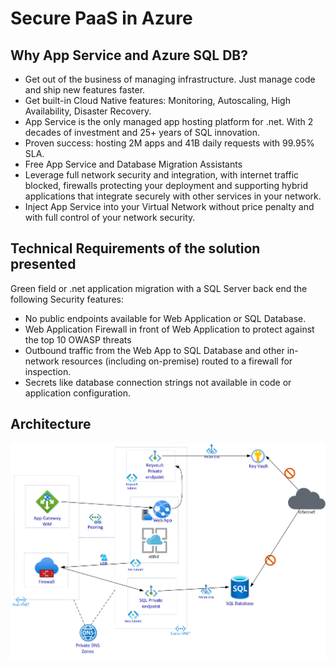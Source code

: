# Secure PaaS in Azure
## Why App Service and Azure SQL DB?
* Get out of the business of managing infrastructure. Just manage code and ship new features faster.
* Get built-in Cloud Native features: Monitoring, Autoscaling, High Availability, Disaster Recovery.
* App Service is the only managed app hosting platform for .net. With 2 decades of investment and 25+ years of SQL innovation.
* Proven success: hosting 2M apps and 41B daily requests with 99.95% SLA.
* Free App Service and Database Migration Assistants
* Leverage full network security and integration, with internet traffic blocked, firewalls protecting your deployment and supporting hybrid applications that integrate securely with other services in your network.
* Inject App Service into your Virtual Network without price penalty and with full control of your network security.
## Technical Requirements of the solution presented
Green field or .net application migration with a SQL Server back end the following Security features:
* No public endpoints available for Web Application or SQL Database.
* Web Application Firewall in front of Web Application to protect against the top 10 OWASP threats
* Outbound traffic from the Web App to SQL Database and other in-network resources (including on-premise) routed to a firewall for inspection.
* Secrets like database connection strings not available in code or application configuration.
## Architecture
![Secure PaaS](https://github.com/azuregomez/securepaas/blob/main/architecture.png)
